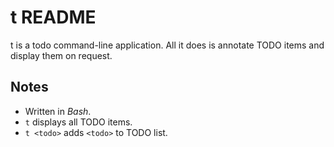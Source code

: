 # t README

t is a todo command-line application. All it does is annotate TODO items and
display them on request.

## Notes

- Written in *Bash*.
- `t` displays all TODO items.
- `t <todo>` adds `<todo>` to TODO list.
